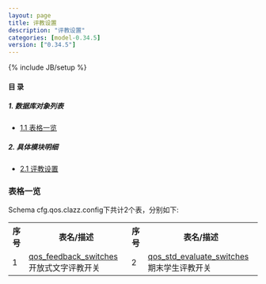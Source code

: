 ```yaml
---
layout: page
title: 评教设置 
description: "评教设置"
categories: [model-0.34.5]
version: ["0.34.5"]
---
```

{% include JB/setup %}

#### 目 录

##### 1. 数据库对象列表
  * [1.1 表格一览](index.html#表格一览)

##### 2. 具体模块明细
* [2.1 评教设置](/model/cfg/qos.clazz.config/all.html)

### 表格一览
Schema cfg.qos.clazz.config下共计2个表，分别如下:

<table class="table table-bordered table-striped table-condensed">
  <tr>
    <th class="info_header text-center">序号</th>
    <th class="info_header">表名/描述</th>
    <th class="info_header text-center">序号</th>
    <th class="info_header">表名/描述</th>
  </tr>
  <tr>
    <td>1</td>
    <td><a href="/model/cfg/qos.clazz.config/all.html#表格-qos_feedback_switches-开放式文字评教开关">qos_feedback_switches</a> 开放式文字评教开关</td>
    <td>2</td>
    <td><a href="/model/cfg/qos.clazz.config/all.html#表格-qos_std_evaluate_switches-期末学生评教开关">qos_std_evaluate_switches</a> 期末学生评教开关</td>
  </tr>
</table>

